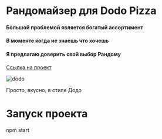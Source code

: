 # Рандомайзер для Dodo Pizza
#### Большой проблемой является богатый ассортимент 
#### В моменте когда не знаешь что хочешь
#### Я предлагаю доверить свой выбор Рандому

[Ссылка на проект](dodo-randomizer-git-main-1oky.vercel.app)

![dodo](https://user-images.githubusercontent.com/100281686/221404064-81d95bd5-76cc-4922-8492-08e511c26973.gif)

Просто, вкусно, в стиле Додо

# Запуск проекта
npm start
